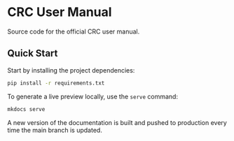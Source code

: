 # CRC User Manual

Source code for the official CRC user manual.

## Quick Start

Start by installing the project dependencies:

```bash
pip install -r requirements.txt
```

To generate a live preview locally, use the `serve` command:

```bash
mkdocs serve
```

A new version of the documentation is built and pushed to production every time the main branch is updated.
